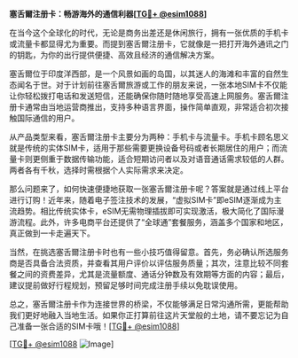 **塞舌爾注册卡：畅游海外的通信利器[[TG💪+ @esim1088](https://t.me/s/esim1088)]**

在当今这个全球化的时代，无论是商务出差还是休闲旅行，拥有一张优质的手机卡或流量卡都显得尤为重要。而提到塞舌爾注册卡，它就像是一把打开海外通讯之门的钥匙，为你的出行提供便捷、高效且经济的通信解决方案。

塞舌爾位于印度洋西部，是一个风景如画的岛国，以其迷人的海滩和丰富的自然生态闻名于世。对于计划前往塞舌爾旅游或工作的朋友来说，一张本地SIM卡不仅能让你轻松拨打电话和发送短信，还能确保你随时随地享受高速上网服务。塞舌爾注册卡通常由当地运营商推出，支持多种语言界面，操作简单直观，非常适合初次接触国际通信的用户。

从产品类型来看，塞舌爾注册卡主要分为两种：手机卡与流量卡。手机卡顾名思义就是传统的实体SIM卡，适用于那些需要更换设备号码或者长期居住的用户；而流量卡则更侧重于数据传输功能，适合短期访问者以及对语音通话需求较低的人群。两者各有千秋，选择时需根据个人实际需求来决定。

那么问题来了，如何快速便捷地获取一张塞舌爾注册卡呢？答案就是通过线上平台进行订购！近年来，随着电子签注技术的发展，“虚拟SIM卡”即eSIM逐渐成为主流趋势。相比传统实体卡，eSIM无需物理插拔即可实现激活，极大简化了国际漫游流程。此外，许多电商平台还提供了“全球通”套餐服务，涵盖多个国家和地区，真正做到一卡走遍天下。

当然，在挑选塞舌爾注册卡时也有一些小技巧值得留意。首先，务必确认所选服务商是否具备合法资质，并查看其用户评价以评估服务质量；其次，注意比较不同套餐之间的资费差异，尤其是流量额度、通话分钟数及有效期等方面的内容；最后，建议提前做好行程规划，预留足够时间完成注册手续以免耽误使用。

总之，塞舌爾注册卡作为连接世界的桥梁，不仅能够满足日常沟通所需，更能帮助我们更好地融入当地生活。如果你正打算前往这片天堂般的土地，请不要忘记为自己准备一张合适的SIM卡哦！[[TG💪+ @esim1088](https://t.me/s/esim1088)] 

[[TG💪+ @esim1088](https://t.me/s/esim1088) ![Image](https://i.postimg.cc/4NQfJmqS/Snipaste-2025-05-13-00-14-12.png)]